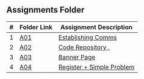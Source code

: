##  Assignments Folder

|   #   | Folder Link | Assignment Description |
| :---: | ----------- | ---------------------- |
|   1   | <a href="https://docs.google.com/spreadsheets/d/1jAkhTTA8b8BxF5ckkyct44jOz8PNmREB9QxGERVDSeY/edit?usp=sharing">A01</a>     | <a href="https://docs.google.com/spreadsheets/d/1jAkhTTA8b8BxF5ckkyct44jOz8PNmREB9QxGERVDSeY/edit?usp=sharing">Establishing Comms</a>      |
|   2   | <a href="../../../">A02</a>     | <a href="../../../">Code Repository .</a>      |
|   3   | <a href="A03">A03</a>     | <a href="A03">Banner Page</a>    |
|   4   | <a href="A04">A04</a>    | <a href="A04">Register + Simple Problem</a>      | 